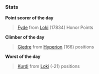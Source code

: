 

### Stats

**Point scorer of the day**
>[Fyde](/#/character/Loki/565188) from [Loki](/#/ranking/Loki)  (17834) Honor Points


**Climber of the day**
>[Giedre](/#/character/Hyperion/837159) from [Hyperion](/#/ranking/Hyperion)  (166) positions


**Worst of the day**
>[Kurdi](/#/character/Loki/571636) from [Loki](/#/ranking/Loki)  (-21) positions


